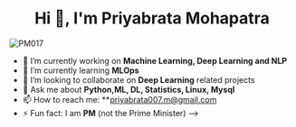 <h1 align="center">Hi 👋, I'm Priyabrata Mohapatra</h1>
<p align="left"> <img src="https://komarev.com/ghpvc/?username=Priyabrata017" alt="PM017" /> </p>

- 🔭 I’m currently working on **Machine Learning, Deep Learning and NLP**
- 🌱 I’m currently learning **MLOps**
- 👯 I’m looking to collaborate on **Deep Learning** related projects
- 💬 Ask me about **Python,ML, DL, Statistics, Linux, Mysql**
- 📫 How to reach me: **priyabrata007.m@gmail.com 
- ⚡ Fun fact: I am **PM** (not the Prime Minister)
-->
